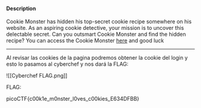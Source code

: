 
#### Description

Cookie Monster has hidden his top-secret cookie recipe somewhere on his website. As an aspiring cookie detective, your mission is to uncover this delectable secret. Can you outsmart Cookie Monster and find the hidden recipe? You can access the Cookie Monster [here](http://verbal-sleep.picoctf.net:54630/) and good luck


--------------


Al revisar las cookies de la pagina podremos obtener la cookie del login y esto lo pasamos al cyberchef y nos dará la FLAG:

![[Cyberchef FLAG.png]]

FLAG:

picoCTF{c00k1e_m0nster_l0ves_c00kies_E634DFBB}